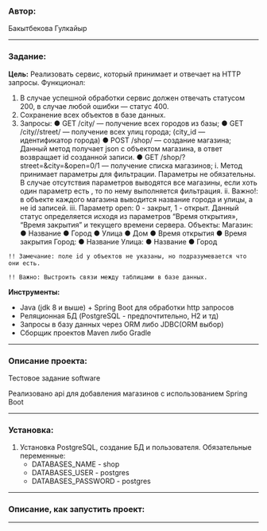 ### **Автор:**
 Бакытбекова Гулкайыр 
***

### **Задание:**

**Цель:**
Реализовать сервис, который принимает и отвечает на HTTP запросы.
Функционал:
1. В случае успешной обработки сервис должен отвечать статусом 200,
   в случае любой ошибки — статус 400.
2. Сохранение всех объектов в базе данных.
3. Запросы:
   ● GET /city/ — получение всех городов из базы;
   ● GET /city//street/ — получение всех улиц города;
   (city_id — идентификатор города)
   ● POST /shop/ — создание магазина; Данный метод получает json c объектом магазина, в ответ
   возвращает id созданной записи.
   ● GET /shop/?street=&city=&open=0/1 — получение списка магазинов;
   i. Метод принимает параметры для фильтрации.
   Параметры не обязательны. В случае отсутствия параметров выводятся все магазины,
   если хоть
   один параметр есть , то по нему выполняется фильтрация.
   ii. Важно!: в объекте каждого магазина выводится название города и улицы, а не id
   записей.
   iii. Параметр open: 0 - закрыт, 1 - открыт. Данный статус определяется исходя из
   параметров
   “Время открытия», “Время закрытия” и текущего времени сервера.
   Объекты:
   Магазин:
   ● Название
   ● Город
   ● Улица
   ● Дом
   ● Время открытия
   ● Время закрытия
   Город:
   ● Название
   Улица:
   ● Название
   ● Город


`!! Замечание: поле id у объектов не указаны, но подразумевается что они есть.`

`!! Важно: Выстроить связи между таблицами в базе данных.`

**Инструменты:**
- Java (jdk 8 и выше) + Spring Boot для обработки http запросов
- Реляционная БД (PostgreSQL - предпочтительно, H2 и тд)
- Запросы в базу данных через ORM либо JDBC(ORM выбор)
- Сборщик проектов Maven либо Gradle
***
### **Описание проекта:**

Тестовое задание software

Реализовано api для добавления магазинов с использованием Spring Boot
***
### **Установка:**
1) Установка PostgreSQL, создание БД и пользователя.
    Обязательные переменные:
    - DATABASES_NAME - shop
    - DATABASES_USER - postgres
    - DATABASES_PASSWORD - postgres
     
***
### **Описание, как запустить проект:**

***